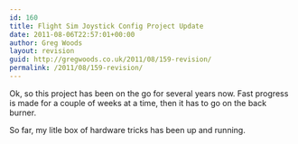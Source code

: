 ```yaml
---
id: 160
title: Flight Sim Joystick Config Project Update
date: 2011-08-06T22:57:01+00:00
author: Greg Woods
layout: revision
guid: http://gregwoods.co.uk/2011/08/159-revision/
permalink: /2011/08/159-revision/
---
```

Ok, so this project has been on the go for several years now. Fast progress is made for a couple of weeks at a time, then it has to go on the back burner.

So far, my litle box of hardware tricks has been up and running.